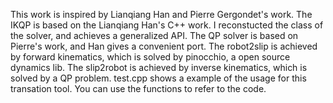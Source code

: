 This work is inspired by Lianqiang Han and Pierre Gergondet's work.
The IKQP is based on the Lianqiang Han's C++ work. I reconstucted the class of the solver, and achieves a generalized API.
The QP solver is based on Pierre's work, and Han gives a convenient port.
The robot2slip is achieved by forward kinematics, which is solved by pinocchio, a open source dynamics lib.
The slip2robot is achieved by inverse kinematics, which is solved by a QP problem. 
test.cpp shows a example of the usage for this transation tool. You can use the functions to refer to the code.
